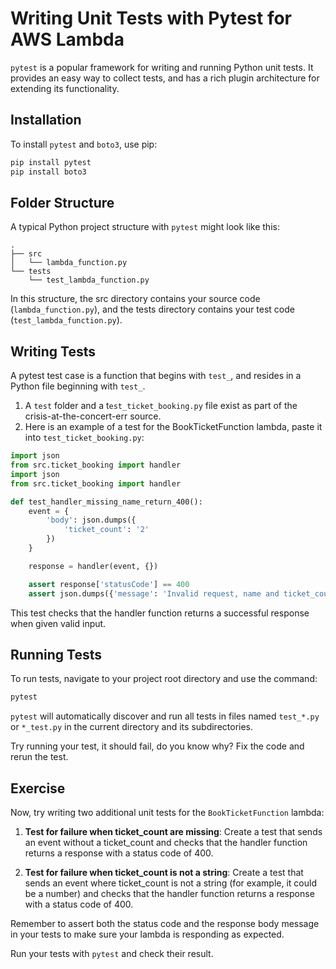 # Writing Unit Tests with Pytest for AWS Lambda
`pytest` is a popular framework for writing and running Python unit tests. It provides an easy way to collect tests, and has a rich plugin architecture for extending its functionality.

## Installation
To install `pytest` and `boto3`, use pip:
```bash
pip install pytest
pip install boto3
```

## Folder Structure
A typical Python project structure with `pytest` might look like this:
```
.
├── src
│   └── lambda_function.py
└── tests
    └── test_lambda_function.py
```
In this structure, the src directory contains your source code (`lambda_function.py`), and the tests directory contains your test code (`test_lambda_function.py`).

## Writing Tests
A pytest test case is a function that begins with `test_`, and resides in a Python file beginning with `test_`. 

1. A `test` folder and a t`est_ticket_booking.py` file exist as part of the crisis-at-the-concert-err source.
2. Here is an example of a test for the BookTicketFunction lambda, paste it into `test_ticket_booking.py`:

```python linenums="1"
import json
from src.ticket_booking import handler
import json
from src.ticket_booking import handler

def test_handler_missing_name_return_400():
    event = {
        'body': json.dumps({
            'ticket_count': '2'
        })
    }

    response = handler(event, {})

    assert response['statusCode'] == 400
    assert json.dumps({'message': 'Invalid request, name and ticket_count are required.'}) == response['body']
```

This test checks that the handler function returns a successful response when given valid input.

## Running Tests
To run tests, navigate to your project root directory and use the command:
```bash
pytest
```
`pytest` will automatically discover and run all tests in files named `test_*.py` or `*_test.py` in the current directory and its subdirectories.

Try running your test, it should fail, do you know why? Fix the code and rerun the test.

## Exercise
Now, try writing two additional unit tests for the `BookTicketFunction` lambda:

1. **Test for failure when ticket_count are missing**: Create a test that sends an event without a ticket_count and checks that the handler function returns a response with a status code of 400.

2. **Test for failure when ticket_count is not a string**: Create a test that sends an event where ticket_count is not a string (for example, it could be a number) and checks that the handler function returns a response with a status code of 400.

Remember to assert both the status code and the response body message in your tests to make sure your lambda is responding as expected.

Run your tests with `pytest` and check their result.